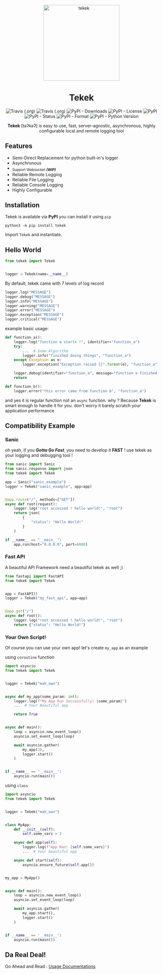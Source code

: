 <p align=center>
    <img alt="tekek" src="https://raw.githubusercontent.com/dolano-tours/tekek/cddf6ae123a092bed011d065d64a8d01d57d94cc/.rsc/logo_full.svg" width=250/>
</p>

<h1 align=center>Tekek</h1>
<p align=center>
<img alt="Travis (.org)" src="https://img.shields.io/travis/dolano-tours/tekek/nightly?label=nightly-build">
<img alt="Travis (.org)" src="https://img.shields.io/travis/dolano-tours/tekek/production?label=production-build">
<img alt="PyPI - Downloads" src="https://img.shields.io/pypi/dm/tekek">
<img alt="PyPI - License" src="https://img.shields.io/pypi/l/tekek">
<img alt="PyPI" src="https://img.shields.io/pypi/v/tekek">
<img alt="PyPI - Status" src="https://img.shields.io/pypi/status/tekek">
<img alt="PyPI - Format" src="https://img.shields.io/pypi/format/tekek">

<img alt="PyPI - Python Version" src="https://img.shields.io/pypi/pyversions/tekek">
</p>
<p align=center><b>Tekek</b> [təʔkəʔ] is easy to use, fast, server-agnostic, asynchronous, highly configurable local and remote logging tool </p>

## Features

- Semi-Direct Replacement for python built-in's logger
- Asynchronous
- <sub>Support Websocket <super><i><b>(WIP)</b></i></super></sub>
- Reliable Remote Logging
- Reliable File Logging
- Reliable Console Logging
- Highly Configurable

## Installation
Tekek is available via **PyPI** you can install it using `pip`

```shell script
python3 -m pip install tekek
```

Import `Tekek` and instantiate.

## Hello World

```python
from tekek import Tekek


logger = Tekek(name=__name__)
```

By default, tekek came with 7 levels of log record

```python
logger.log("MESSAGE")
logger.debug("MESSAGE")
logger.info("MESSAGE")
logger.warning("MESSAGE")
logger.error("MESSAGE")
logger.exception("MESSAGE")
logger.critical("MESSAGE")
```

example basic usage:

```python
def function_a():
    logger.log("function a starts !", identifier="function_a")
    try:
        ...  # Some Algorithm
        logger.info("finished doing things", "function_a")
    except Exception as e:
        logger.exception("Exception raised {}".format(e), "function_a")

    logger.debug(identifier="function_a", message="function a finished !")
    return

def function_b():
    logger.error("this error came from function b", "function_a")
```

and yes it is regular function not an `async` function. why ? Because **Tekek** is smart enough to handle it for you. don't worry it barely scratch your application performance

## Compatibility Example

### Sanic

oh yeah, if you _**Gotta Go Fast**_, you need to develop it **FAST** ! use tekek as your logging and debugging tool !

```python
from sanic import Sanic
from sanic.response import json
from tekek import Tekek

app = Sanic("sanic_example")
logger = Tekek("sanic_example", app=app)


@app.route("/", methods=["GET"])
async def root(request):
    logger.log("root accessed ! hello world!", "root")
    return json(
        {
            "status": "Hello World!"
        }
    )

if __name__ == "__main__":
    app.run(host="0.0.0.0", port=8000)
```

### Fast API

A beautiful API Framework need a beautiful tekek as well ;)

```python
from fastapi import FastAPI
from tekek import Tekek


app = FastAPI()
logger = Tekek("my_fast_api", app=app)


@app.get("/")
async def root():
    logger.log("root accessed ! hello world!", "root")
    return {"status": "Hello World!"}
```

### Your Own Script!

Of course you can use your own app! let's create `my_app` as an example

using `coroutine` function

```python
import asyncio
from tekek import Tekek


logger = Tekek("mah_own")


async def my_app(some_param: int):
    logger.log(f"My App Run Successfully! {some_param}")
    ...  # Your Beautiful app

    return True


async def main():
    loop = asyncio.new_event_loop()
    asyncio.set_event_loop(loop)

    await asyncio.gather(
        my_app(3),
        logger.start()
    )


if __name__ == '__main__':
    asyncio.run(main())
```

using `class`

```python
import asyncio
from tekek import Tekek


logger = Tekek("mah_own")


class MyApp:
    def __init__(self):
        self.some_vars = 3

    async def app(self):
        logger.log(f"App Ran! {self.some_vars}")
        ...  # Your beautiful app

    async def start(self):
        asyncio.ensure_future(self.app())


my_app = MyApp()


async def main():
    loop = asyncio.new_event_loop()
    asyncio.set_event_loop(loop)

    await asyncio.gather(
        my_app.start(),
        logger.start()
    )


if __name__ == '__main__':
    asyncio.run(main())
```

## Da Real Deal!

Go Ahead and Read : <a href="https://github.com/dolano-tours/tekek/blob/production/USAGE.md">Usage Documentations</a>